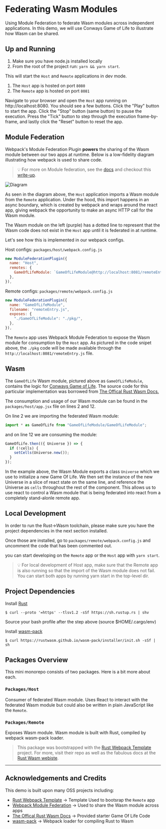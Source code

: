 # Federating Wasm Modules

Using Module Federation to federate Wasm modules across independent applications. In this demo, we will use Conways Game of Life to illustrate how Wasm can be shared.

## Up and Running

1. Make sure you have node.js installed locally
2. From the root of the project run: `yarn && yarn start`.

This will start the `Host` and `Remote` applications in dev mode.

1. The `Host` app is hosted on port `8080`
2. The `Remote` app is hosted on port `8081`

Navigate to your browser and open the `Host` app running on http://localhost:8080. You should see a few buttons. Click the "Play" button to start the app. Click the "Stop" button (same button) to pause the execution. Press the "Tick" button to step through the execution frame-by-frame, and lastly click the "Reset" button to reset the app.

## Module Federation

Webpack's Module Federation Plugin **powers** the sharing of the Wasm module between our two apps at runtime. Below is a low-fidelity diagram illustrating how webpack is used to share code.

> 💡 For more on Module federation, see the [docs](https://webpack.js.org/concepts/module-federation/)
> and checkout this [write-up](https://medium.com/swlh/webpack-5-module-federation-a-game-changer-to-javascript-architecture-bcdd30e02669).

![Diagram](https://raw.githubusercontent.com/alexUXUI/wasm-federation-demo/main/diagram.png)

As seen in the diagram above, the `Host` application imports a Wasm module from the `Remote` application. Under the hood, this import happens in an async boundary, which is created by webpack and wraps around the react app, giving webpack the opportunity to make an async HTTP call for the Wasm module.

The Wasm module on the left (purple) has a dotted line to represent that the Wasm code does not exist in the `Host` app until it is federated in at runtime.

Let's see how this is implemented in our webpack configs.

Host configs: `packages/host/webpack.config.js`

```JavaScript
new ModuleFederationPlugin({
  name: "Host",
  remotes: {
    GameOfLifeModule: `GameOfLifeModule@http://localhost:8081/remoteEntry.js`,
  },
}),
```

Remote configs: `packages/remote/webpack.config.js`

```JavaScript
new ModuleFederationPlugin({
  name: "GameOfLifeModule",
  filename: "remoteEntry.js",
  exposes: {
    "./GameOfLifeModule": "./pkg/",
  },
}),
```

The `Remote` app uses Webpack Module Federation to expose the Wasm module for consumption by the `Host` app. As pictured in the code snipet above, the `./pkg` code will be made available through the `http://localhost:8081/remoteEntry.js` file.

## Wasm

The `GameOfLife` Wasm module, pictured above as `GameOfLifeModule`, contains the logic for [Conways Game of Life](https://en.wikipedia.org/wiki/Conway%27s_Game_of_Life). The source code for this particular implementation was borrowed from [The Offical Rust Wasm Docs.](https://rustwasm.github.io/docs/book/game-of-life/implementing.html)

The consumption and usage of our Wasm module can be found in the `packages/host/app.jsx` file on lines 2 and 12.

On line 2 we are importing the federated Wasm module:

```JavaScript
import * as GameOfLife from "GameOfLifeModule/GameOfLifeModule";
```

and on line 12 we are consuming the module:

```JavaScript
GameOfLife.then(({ Universe }) => {
  if (!cells) {
    setCells(Universe.new());
  }
});
```

In the example above, the Wasm Module exports a class `Universe` which we use to initialize a new Game Of Life. We then set the instance of the new Universe in a slice of react state on the same line, and reference the Universe as `cells` throughout the rest of the component. This allows us to use react to control a Wasm module that is being federated into react from a completely stand-alonle remote app.

## Local Development

In order to run the Rust->Wasm toolchain, please make sure you have the project dependencies in the next section installed.

Once those are installed, go to `packages/remote/webpack.config.js` and uncomment the code that has been commented out.

you can start developing on the `Remote` app or the `Host` app with `yarn start`.

> 💡 For local development of Host app, make sure that the Remote app is also running so that the import of the Wasm module does not fail. You can start both apps by running yarn start in the top-level dir.

## Project Dependencies

Install [Rust](https://www.rust-lang.org/tools/install)

```shell
$ curl --proto '=https' --tlsv1.2 -sSf https://sh.rustup.rs | shv
```

Source your bash profile after the step above (source $HOME/.cargo/env)

Install [wasm-pack](https://rustwasm.github.io/wasm-pack/installer/)

```shell
$ curl https://rustwasm.github.io/wasm-pack/installer/init.sh -sSf | sh
```

## Packages Overview

This mini monorepo consists of two packages. Here is a bit more about each.

### `Packages/Host`

Consumer of federated Wasm module. Uses React to interact with the federated Wasm module but could also be written in plain JavaScript like the `Remote`.

### `Packages/Remote`

Exposes Wasm module. Wasm module is built with Rust, compiled by webpack wasm-pack loader.

> This package was bootstrapped with the [Rust Webpack Template](https://github.com/rustwasm/rust-webpack-template) project. For more, visit their repo as well as the fabulous docs at the [Rust Wasm webiste](https://rustwasm.github.io/docs/book/).

---

## Acknowledgements and Credits

This demo is built upon many OSS projects including:

- [Rust Webpack Template](https://github.com/rustwasm/rust-webpack-template) -> Template Used to bootsrap the `Remote` app
- [Webpack Module Federation](https://webpack.js.org/concepts/module-federation/) -> Used to share the Wasm module across apps
- [The Offical Rust Wasm Docs](https://rustwasm.github.io/docs/book/game-of-life/implementing.html) -> Provided starter Game Of Life Code
- [wasm-pack](https://rustwasm.github.io/wasm-pack/installer/) -> Webpack loader for compiling Rust to Wasm
